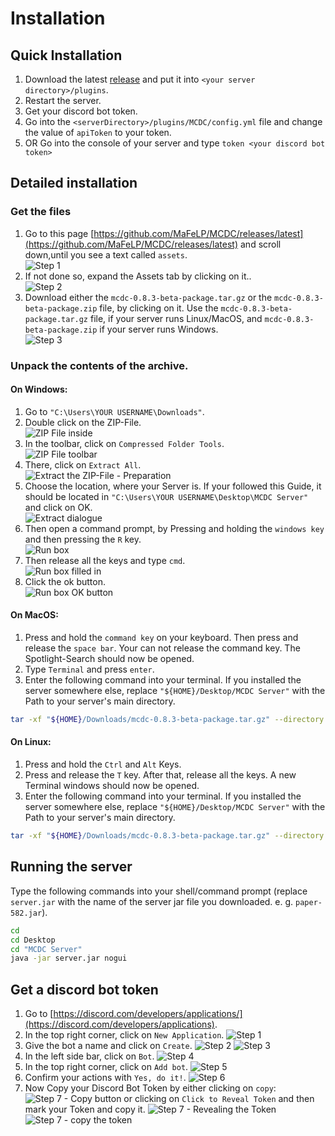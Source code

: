 # Installation
## Quick Installation
1. Download the latest [release](https://github.com/MaFeLP/MCDC/releases/) and put it into `<your server directory>/plugins`.
2. Restart the server.
3. Get your discord bot token.
4. Go into the `<serverDirectory>/plugins/MCDC/config.yml` file and change the value of `apiToken` to your token.
4. OR Go into the console of your server and type `token <your discord bot token>` <br>

## Detailed installation
### Get the files
1. Go to this page [https://github.com/MaFeLP/MCDC/releases/latest](https://github.com/MaFeLP/MCDC/releases/latest) and scroll down,until you see a text called `assets`.<br>
![Step 1](./assets/installation/files1.png)
2. If not done so, expand the Assets tab by clicking on it..<br>
![Step 2](./assets/installation/files2.png)
3. Download either the `mcdc-0.8.3-beta-package.tar.gz` or the `mcdc-0.8.3-beta-package.zip` file, by clicking on it. Use the `mcdc-0.8.3-beta-package.tar.gz` file, if your server runs Linux/MacOS, and `mcdc-0.8.3-beta-package.zip` if your server runs Windows.<br>
![Step 3](./assets/installation/files3.png)

### Unpack the contents of the archive.
#### On Windows:
1. Go to `"C:\Users\YOUR USERNAME\Downloads"`.
2. Double click on the ZIP-File.<br>
![ZIP File inside](./assets/installation/windows/1.png)
3. In the toolbar, click on `Compressed Folder Tools`.<br>
![ZIP File toolbar](./assets/installation/windows/2.png)
4. There, click on `Extract All`.<br>
![Extract the ZIP-File - Preparation](./assets/installation/windows/3.png)
5. Choose the location, where your Server is. If your followed this Guide, it should be located in `"C:\Users\YOUR USERNAME\Desktop\MCDC Server"` and click on OK.<br>
![Extract dialogue](./assets/installation/windows/4.png)
6. Then open a command prompt, by Pressing and holding the `windows key` and then pressing the `R` key.<br>
![Run box](./assets/installation/windows/5.png)
7. Then release all the keys and type `cmd`.<br>
![Run box filled in](./assets/installation/windows/6.png)
8. Click the ok button.<br>
![Run box OK button](./assets/installation/windows/7.png)

#### On MacOS:
1. Press and hold the `command key` on your keyboard. Then press and release the `space bar`. Your can not release the command key. The Spotlight-Search should now be opened.
2. Type `Terminal` and press `enter`.
3. Enter the following command into your terminal. If you installed the server somewhere else, replace `"${HOME}/Desktop/MCDC Server"` with the Path to your server's main directory.

```bash
tar -xf "${HOME}/Downloads/mcdc-0.8.3-beta-package.tar.gz" --directory "${HOME}/Desktop/MCDC Server"
```

#### On Linux:
1. Press and hold the `Ctrl` and `Alt` Keys. 
2. Press and release the `T` key. After that, release all the keys. A new Terminal windows should now be opened.
3. Enter the following command into your terminal. If you installed the server somewhere else, replace `"${HOME}/Desktop/MCDC Server"` with the Path to your server's main directory.

```bash
tar -xf "${HOME}/Downloads/mcdc-0.8.3-beta-package.tar.gz" --directory "${HOME}/Desktop/MCDC Server"
```

## Running the server
Type the following commands into your shell/command prompt (replace `server.jar` with the name of the server jar file you downloaded. e. g. `paper-582.jar`).

```bash
cd
cd Desktop
cd "MCDC Server"
java -jar server.jar nogui
```


## Get a discord bot token
1. Go to [https://discord.com/developers/applications/](https://discord.com/developers/applications).
2. In the top right corner, click on `New Application`.
![Step 1](./assets/token1.png)
3. Give the bot a name and click on `Create`.
![Step 2](./assets/token2.png) ![Step 3](./assets/token3.png)
4. In the left side bar, click on `Bot`.
![Step 4](./assets/token4.png)
5. In the top right corner, click on `Add bot`.
![Step 5](./assets/token5.png)
6. Confirm your actions with `Yes, do it!`.
![Step 6](./assets/token6.png)
7. Now Copy your Discord Bot Token by either clicking on `copy`:
![Step 7 - Copy button](./assets/token7.png)
or clicking on `Click to Reveal Token` and then mark your Token and copy it.
![Step 7 - Revealing the Token](./assets/token8-1.png) ![Step 7 - copy the token](./assets/token8-2.png)
